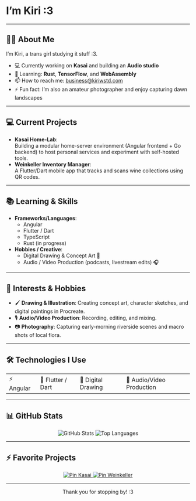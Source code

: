 <!-- Header -->
# I’m Kiri :3
---

## 🙋‍♀️ About Me
I’m Kiri, a trans girl studying it stuff :3.  
- 💻 Currently working on **Kasai** and building an **Audio studio**
- 🌱 Learning: **Rust**, **TensorFlow**, and **WebAssembly**  
- 📫 How to reach me: [business@kiriwstd.com](mailto:business@kiriwstd.com)  
- ⚡ Fun fact: I’m also an amateur photographer and enjoy capturing dawn landscapes  

---

## 💻 Current Projects
- **Kasai Home-Lab**:  
  Building a modular home-server environment (Angular frontend + Go backend) to host personal services and experiment with self-hosted tools.  
- **Weinkeller Inventory Manager**:  
  A Flutter/Dart mobile app that tracks and scans wine collections using QR codes.  

---

## 📚 Learning & Skills
- **Frameworks/Languages**:  
  - Angular  
  - Flutter / Dart  
  - TypeScript  
  - Rust (in progress)  
- **Hobbies / Creative**:  
  - Digital Drawing & Concept Art :art:  
  - Audio / Video Production (podcasts, livestream edits) :headphones:  

---

## 🎨 Interests & Hobbies
- 🖌️ **Drawing & Illustration**: Creating concept art, character sketches, and digital paintings in Procreate.  
- 🎙️ **Audio/Video Production**: Recording, editing, and mixing.
- 📷 **Photography**: Capturing early-morning riverside scenes and macro shots of local flora.  

---

## 🛠️ Technologies I Use
<table align="center">
  <tr>
    <td>⚡ Angular</td>
    <td>📱 Flutter / Dart</td>
    <td>🎨 Digital Drawing</td>
    <td>🎥 Audio/Video Production</td>
  </tr>
</table>

---

## 📊 GitHub Stats
<p align="center">
  <picture>
    <source media="(prefers-color-scheme: dark)" srcset="https://github-readme-stats.vercel.app/api?username=kirilft&show_icons=true&theme=dark" />
    <source media="(prefers-color-scheme: light), (prefers-color-scheme: no-preference)" srcset="https://github-readme-stats.vercel.app/api?username=kirilft&show_icons=true&theme=default" />
    <img src="https://github-readme-stats.vercel.app/api?username=kirilft&show_icons=true&theme=default" alt="GitHub Stats" />
  </picture>
  <picture>
    <source media="(prefers-color-scheme: dark)" srcset="https://github-readme-stats.vercel.app/api/top-langs/?username=kirilft&layout=compact&theme=dark" />
    <source media="(prefers-color-scheme: light), (prefers-color-scheme: no-preference)" srcset="https://github-readme-stats.vercel.app/api/top-langs/?username=kirilft&layout=compact&theme=default" />
    <img src="https://github-readme-stats.vercel.app/api/top-langs/?username=kirilft&layout=compact&theme=default" alt="Top Languages" />
  </picture>
</p>

---

## ⚡ Favorite Projects
<p align="center">
  <a href="https://github.com/kirilft/Chromium">
    <picture>
      <source media="(prefers-color-scheme: dark)" srcset="https://github-readme-stats.vercel.app/api/pin/?username=kirilft&repo=Chromium&theme=dark" />
      <source media="(prefers-color-scheme: light), (prefers-color-scheme: no-preference)" srcset="https://github-readme-stats.vercel.app/api/pin/?username=kirilft&repo=Kasai&theme=default" />
      <img src="https://github-readme-stats.vercel.app/api/pin/?username=kirilft&repo=Kasai&theme=default" alt="Pin Kasai" />
    </picture>
  </a>
  <a href="https://github.com/kirilft/Weinkeller">
    <picture>
      <source media="(prefers-color-scheme: dark)" srcset="https://github-readme-stats.vercel.app/api/pin/?username=kirilft&repo=Weinkeller&theme=dark" />
      <source media="(prefers-color-scheme: light), (prefers-color-scheme: no-preference)" srcset="https://github-readme-stats.vercel.app/api/pin/?username=kirilft&repo=Weinkeller&theme=default" />
      <img src="https://github-readme-stats.vercel.app/api/pin/?username=kirilft&repo=Weinkeller&theme=default" alt="Pin Weinkeller" />
    </picture>
  </a>
</p>


---

<p align="center">Thank you for stopping by! :3</p>
